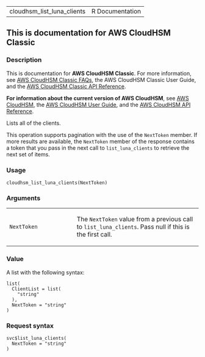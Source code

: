 <table style="width: 100%;">
<tbody>
<tr class="odd">
<td>cloudhsm_list_luna_clients</td>
<td style="text-align: right;">R Documentation</td>
</tr>
</tbody>
</table>

## This is documentation for AWS CloudHSM Classic

### Description

This is documentation for **AWS CloudHSM Classic**. For more
information, see [AWS CloudHSM Classic
FAQs](https://aws.amazon.com/cloudhsm/faqs/), the AWS CloudHSM Classic
User Guide, and the [AWS CloudHSM Classic API
Reference](https://docs.aws.amazon.com/cloudhsm/classic/APIReference/).

**For information about the current version of AWS CloudHSM**, see [AWS
CloudHSM](https://aws.amazon.com/cloudhsm/), the [AWS CloudHSM User
Guide](https://docs.aws.amazon.com/cloudhsm/latest/userguide/), and the
[AWS CloudHSM API
Reference](https://docs.aws.amazon.com/cloudhsm/latest/APIReference/).

Lists all of the clients.

This operation supports pagination with the use of the `NextToken`
member. If more results are available, the `NextToken` member of the
response contains a token that you pass in the next call to
`list_luna_clients` to retrieve the next set of items.

### Usage

    cloudhsm_list_luna_clients(NextToken)

### Arguments

<table>
<colgroup>
<col style="width: 35%" />
<col style="width: 65%" />
</colgroup>
<tbody>
<tr class="odd">
<td><code
id="cloudhsm_list_luna_clients_:_NextToken">NextToken</code></td>
<td><p>The <code>NextToken</code> value from a previous call to
<code>list_luna_clients</code>. Pass null if this is the first
call.</p></td>
</tr>
</tbody>
</table>

### Value

A list with the following syntax:

    list(
      ClientList = list(
        "string"
      ),
      NextToken = "string"
    )

### Request syntax

    svc$list_luna_clients(
      NextToken = "string"
    )
